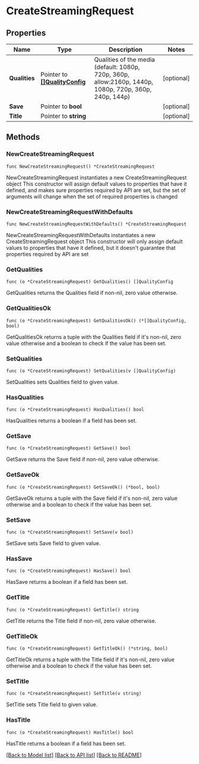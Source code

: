 # CreateStreamingRequest

## Properties

Name | Type | Description | Notes
------------ | ------------- | ------------- | -------------
**Qualities** | Pointer to [**[]QualityConfig**](QualityConfig.md) | Qualities of the media (default: 1080p, 720p,  360p, allow:2160p, 1440p, 1080p, 720p,  360p, 240p, 144p) | [optional] 
**Save** | Pointer to **bool** |  | [optional] 
**Title** | Pointer to **string** |  | [optional] 

## Methods

### NewCreateStreamingRequest

`func NewCreateStreamingRequest() *CreateStreamingRequest`

NewCreateStreamingRequest instantiates a new CreateStreamingRequest object
This constructor will assign default values to properties that have it defined,
and makes sure properties required by API are set, but the set of arguments
will change when the set of required properties is changed

### NewCreateStreamingRequestWithDefaults

`func NewCreateStreamingRequestWithDefaults() *CreateStreamingRequest`

NewCreateStreamingRequestWithDefaults instantiates a new CreateStreamingRequest object
This constructor will only assign default values to properties that have it defined,
but it doesn't guarantee that properties required by API are set

### GetQualities

`func (o *CreateStreamingRequest) GetQualities() []QualityConfig`

GetQualities returns the Qualities field if non-nil, zero value otherwise.

### GetQualitiesOk

`func (o *CreateStreamingRequest) GetQualitiesOk() (*[]QualityConfig, bool)`

GetQualitiesOk returns a tuple with the Qualities field if it's non-nil, zero value otherwise
and a boolean to check if the value has been set.

### SetQualities

`func (o *CreateStreamingRequest) SetQualities(v []QualityConfig)`

SetQualities sets Qualities field to given value.

### HasQualities

`func (o *CreateStreamingRequest) HasQualities() bool`

HasQualities returns a boolean if a field has been set.

### GetSave

`func (o *CreateStreamingRequest) GetSave() bool`

GetSave returns the Save field if non-nil, zero value otherwise.

### GetSaveOk

`func (o *CreateStreamingRequest) GetSaveOk() (*bool, bool)`

GetSaveOk returns a tuple with the Save field if it's non-nil, zero value otherwise
and a boolean to check if the value has been set.

### SetSave

`func (o *CreateStreamingRequest) SetSave(v bool)`

SetSave sets Save field to given value.

### HasSave

`func (o *CreateStreamingRequest) HasSave() bool`

HasSave returns a boolean if a field has been set.

### GetTitle

`func (o *CreateStreamingRequest) GetTitle() string`

GetTitle returns the Title field if non-nil, zero value otherwise.

### GetTitleOk

`func (o *CreateStreamingRequest) GetTitleOk() (*string, bool)`

GetTitleOk returns a tuple with the Title field if it's non-nil, zero value otherwise
and a boolean to check if the value has been set.

### SetTitle

`func (o *CreateStreamingRequest) SetTitle(v string)`

SetTitle sets Title field to given value.

### HasTitle

`func (o *CreateStreamingRequest) HasTitle() bool`

HasTitle returns a boolean if a field has been set.


[[Back to Model list]](../README.md#documentation-for-models) [[Back to API list]](../README.md#documentation-for-api-endpoints) [[Back to README]](../README.md)


